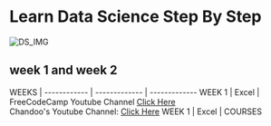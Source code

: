 # Learn Data Science Step By Step 
![DS_IMG](https://cdn.dribbble.com/users/257123/screenshots/6840549/big_data_4x.png?compress=1&resize=1600x1200)

## week 1 and week 2

WEEKS | 
------------ | -------------  | -------------
WEEK 1 | Excel | FreeCodeCamp Youtube Channel [Click Here](https://www.youtube.com/watch?v=Vl0H-qTclOg&t) <br/> 
Chandoo's Youtube Channel: [Click Here](https://www.youtube.com/channel/UC8uU_wruBMHeeRma49dtZKA)
WEEK 1 | Excel | COURSES 

